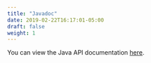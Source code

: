 ```yaml
---
title: "Javadoc"
date: 2019-02-22T16:17:01-05:00
draft: false
weight: 1
---
```


You can view the Java API documentation [here](https://oracle.github.io/weblogic-kubernetes-operator/apidocs/index.html).
